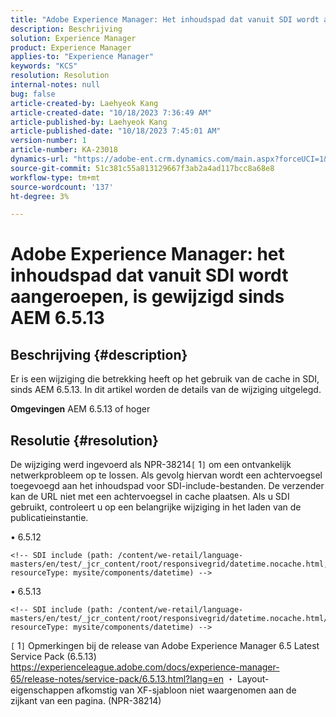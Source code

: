 ```yaml
---
title: "Adobe Experience Manager: Het inhoudspad dat vanuit SDI wordt aangeroepen, is gewijzigd sinds AEM 6.5.13"
description: Beschrijving
solution: Experience Manager
product: Experience Manager
applies-to: "Experience Manager"
keywords: "KCS"
resolution: Resolution
internal-notes: null
bug: false
article-created-by: Laehyeok Kang
article-created-date: "10/18/2023 7:36:49 AM"
article-published-by: Laehyeok Kang
article-published-date: "10/18/2023 7:45:01 AM"
version-number: 1
article-number: KA-23018
dynamics-url: "https://adobe-ent.crm.dynamics.com/main.aspx?forceUCI=1&pagetype=entityrecord&etn=knowledgearticle&id=26633116-896d-ee11-8df0-6045bd0065b6"
source-git-commit: 51c381c55a813129667f3ab2a4ad117bcc8a68e8
workflow-type: tm+mt
source-wordcount: '137'
ht-degree: 3%

---
```


# Adobe Experience Manager: het inhoudspad dat vanuit SDI wordt aangeroepen, is gewijzigd sinds AEM 6.5.13

## Beschrijving {#description}


Er is een wijziging die betrekking heeft op het gebruik van de cache in SDI, sinds AEM 6.5.13. In dit artikel worden de details van de wijziging uitgelegd.

<b>Omgevingen</b>
AEM 6.5.13 of hoger


## Resolutie {#resolution}


De wijziging werd ingevoerd als NPR-38214`[` 1`]`  om een ontvankelijk netwerkprobleem op te lossen. Als gevolg hiervan wordt een achtervoegsel toegevoegd aan het inhoudspad voor SDI-include-bestanden. De verzender kan de URL niet met een achtervoegsel in cache plaatsen. Als u SDI gebruikt, controleert u op een belangrijke wijziging in het laden van de publicatieinstantie.

• 6.5.12




```
<!-- SDI include (path: /content/we-retail/language-masters/en/test/_jcr_content/root/responsivegrid/datetime.nocache.html, resourceType: mysite/components/datetime) -->
```




• 6.5.13




```
<!-- SDI include (path: /content/we-retail/language-masters/en/test/_jcr_content/root/responsivegrid/datetime.nocache.html/mysite/components/datetime, resourceType: mysite/components/datetime) -->
```




`[` 1`]` Opmerkingen bij de release van Adobe Experience Manager 6.5 Latest Service Pack (6.5.13) https://experienceleague.adobe.com/docs/experience-manager-65/release-notes/service-pack/6.5.13.html?lang=en ・ Layout-eigenschappen afkomstig van XF-sjabloon niet waargenomen aan de zijkant van een pagina. (NPR-38214)
